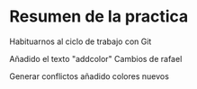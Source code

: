 # Resumen de la practica
Habituarnos al ciclo de trabajo con Git

Añadido el texto "addcolor"
Cambios de rafael

Generar conflictos
añadido colores nuevos